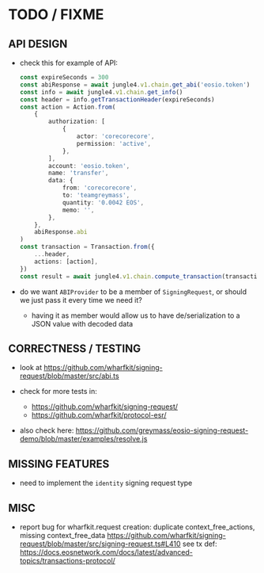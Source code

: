 # TODO / FIXME

## API DESIGN

- check this for example of API:

  ```typescript
  const expireSeconds = 300
  const abiResponse = await jungle4.v1.chain.get_abi('eosio.token')
  const info = await jungle4.v1.chain.get_info()
  const header = info.getTransactionHeader(expireSeconds)
  const action = Action.from(
      {
          authorization: [
              {
                  actor: 'corecorecore',
                  permission: 'active',
              },
          ],
          account: 'eosio.token',
          name: 'transfer',
          data: {
              from: 'corecorecore',
              to: 'teamgreymass',
              quantity: '0.0042 EOS',
              memo: '',
          },
      },
      abiResponse.abi
  )
  const transaction = Transaction.from({
      ...header,
      actions: [action],
  })
  const result = await jungle4.v1.chain.compute_transaction(transaction)
  ```

- do we want `ABIProvider` to be a member of `SigningRequest`, or should we just pass it every time
  we need it?
  - having it as member would allow us to have de/serialization to a JSON value with decoded data


## CORRECTNESS / TESTING

- look at <https://github.com/wharfkit/signing-request/blob/master/src/abi.ts>

- check for more tests in:
  - <https://github.com/wharfkit/signing-request/>
  - <https://github.com/wharfkit/protocol-esr/>

- also check here: <https://github.com/greymass/eosio-signing-request-demo/blob/master/examples/resolve.js>


## MISSING FEATURES

- need to implement the `identity` signing request type


## MISC

- report bug for wharfkit.request creation: duplicate context_free_actions, missing context_free_data
  <https://github.com/wharfkit/signing-request/blob/master/src/signing-request.ts#L410>
  see tx def: <https://docs.eosnetwork.com/docs/latest/advanced-topics/transactions-protocol/>
